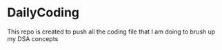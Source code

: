 # DailyCoding


This repo is created to push all the coding file that I am doing to brush up my DSA concepts
